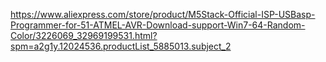 https://www.aliexpress.com/store/product/M5Stack-Official-ISP-USBasp-Programmer-for-51-ATMEL-AVR-Download-support-Win7-64-Random-Color/3226069_32969199531.html?spm=a2g1y.12024536.productList_5885013.subject_2